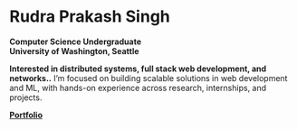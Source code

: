# Rudra Prakash Singh

**Computer Science Undergraduate**  
**University of Washington, Seattle**

**Interested in distributed systems, full stack web development, and networks..** I’m focused on building scalable solutions in web development and ML, with hands-on experience across research, internships, and projects. 

[**Portfolio**](https://rudrasingh.netlify.app/)
